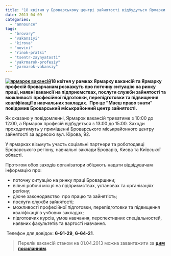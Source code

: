 ```yaml
---
title: "18 квітня у Броварському центрі зайнятості відбудуться Ярмарки вакансій та професій"
date: 2013-04-09
categories: 
  - "announce"
tags: 
  - "brovary"
  - "vakansiyi"
  - "kirova"
  - "novini"
  - "rinok-pratsi"
  - "tsentr-zaynyatosti"
  - "yakrmarok-profesiy"
  - "yarmarok-vakansiy"
---
```


**[![ярмарок вакансій](https://mpz.brovary.org/wp-content/uploads/2013/04/yarmarok-vakansiy-e1365426429906.jpg)](https://mpz.brovary.org/wp-content/uploads/2013/04/yarmarok-vakansiy-e1365426429906.jpg)18 квітня у рамках Ярмарку вакансій та Ярмарку професій броварчанам розкажуть про поточну ситуацію на ринку праці, наявні вакансії на підприємствах, послуги служби зайнятості та можливості професійної підготовки, перепідготовки та підвищення кваліфікації в навчальних закладах.  Про це "Маєш право знати" повідомив Броварський міськрайонний центр зайнятості.**

Як сказано у повідомленні, Ярмарок вакансій триватиме з 10:00 до 12:00, а Ярмарок професій відбудеться з 13:00 до 15:00. Заходи проходитимуть у приміщенні Броварського міськрайонного центру зайнятості за адресою вул. Кірова, 92.

У ярмарках візьмуть участь соціальні партнери та роботодавці Броварського регіону, навчальні заклади Броварів, Києва та Київської області.

Протягом обох заходів організатори обіцяють надати відвідувачам інформацію про:

- поточну ситуацію на ринку праці Броварщини;
- вільні робочі місця на підприємствах, установах та організаціях регіону;
- діюче законодавство  про працю та зайнятість;
- послуги служби зайнятості;
- можливості професійної підготовки, перепідготовки та підвищення кваліфікації в учбових закладах;
- підготовчих курсів, умов навчання, перспективних спеціальностей, наявних факультетів та вартості навчання.

 Телефон для довідок: **6-91-29**, **6-64-21**.

> Перелік вакансій станом на 01.04.2013 можна завантажити за **[цим посиланням](https://mpz.brovary.org/wp-content/uploads/2013/04/VAKANSIYI-01.04.2013.xls)**.
